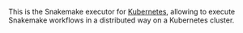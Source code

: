 This is the Snakemake executor for [Kubernetes](https://kubernetes.io), allowing to execute Snakemake workflows in a distributed way on a Kubernetes cluster.
